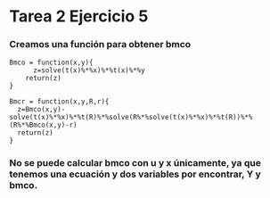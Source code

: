 # Tarea 2 Ejercicio 5
### Creamos una función para obtener bmco

    Bmco = function(x,y){
          z=solve(t(x)%*%x)%*%t(x)%*%y
        return(z)
    }

    Bmcr = function(x,y,R,r){
      z=Bmco(x,y)-solve(t(x)%*%x)%*%t(R)%*%solve(R%*%solve(t(x)%*%x)%*%t(R))%*%(R%*%Bmco(x,y)-r)
      return(z)
    }

### No se puede calcular bmco con u y x únicamente, ya que tenemos una ecuación y dos variables por encontrar, Y y bmco. 